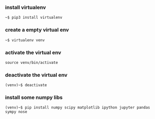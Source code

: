 ### install virtualenv
`~$ pip3 install virtualenv`

### create a empty virtual env
`~$ virtualenv venv`

### activate the virtual env
`source venv/bin/activate`

### deactivate the virtual env
`(venv)~$ deactivate`

### install some numpy libs
`(venv)~$ pip install numpy scipy matplotlib ipython jupyter pandas sympy nose`
